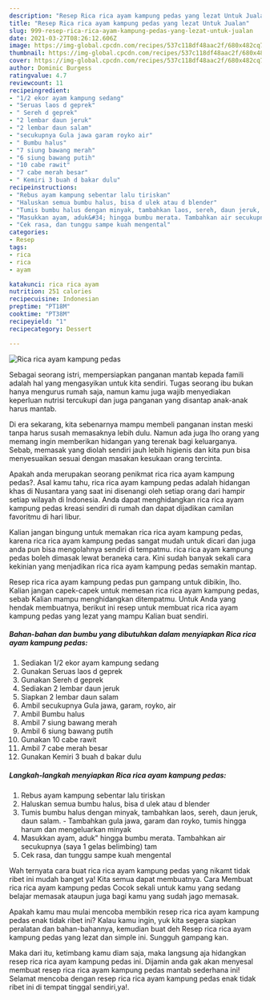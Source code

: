 ```yaml
---
description: "Resep Rica rica ayam kampung pedas yang lezat Untuk Jualan"
title: "Resep Rica rica ayam kampung pedas yang lezat Untuk Jualan"
slug: 999-resep-rica-rica-ayam-kampung-pedas-yang-lezat-untuk-jualan
date: 2021-03-27T08:26:12.606Z
image: https://img-global.cpcdn.com/recipes/537c118df48aac2f/680x482cq70/rica-rica-ayam-kampung-pedas-foto-resep-utama.jpg
thumbnail: https://img-global.cpcdn.com/recipes/537c118df48aac2f/680x482cq70/rica-rica-ayam-kampung-pedas-foto-resep-utama.jpg
cover: https://img-global.cpcdn.com/recipes/537c118df48aac2f/680x482cq70/rica-rica-ayam-kampung-pedas-foto-resep-utama.jpg
author: Dominic Burgess
ratingvalue: 4.7
reviewcount: 11
recipeingredient:
- "1/2 ekor ayam kampung sedang"
- "Seruas laos d geprek"
- " Sereh d geprek"
- "2 lembar daun jeruk"
- "2 lembar daun salam"
- "secukupnya Gula jawa garam royko air"
- " Bumbu halus"
- "7 siung bawang merah"
- "6 siung bawang putih"
- "10 cabe rawit"
- "7 cabe merah besar"
- " Kemiri 3 buah d bakar dulu"
recipeinstructions:
- "Rebus ayam kampung sebentar lalu tiriskan"
- "Haluskan semua bumbu halus, bisa d ulek atau d blender"
- "Tumis bumbu halus dengan minyak, tambahkan laos, sereh, daun jeruk, daun salam. Tambahkan gula jawa, garam dan royko, tumis hingga harum dan mengeluarkan minyak"
- "Masukkan ayam, aduk&#34; hingga bumbu merata. Tambahkan air secukupnya (saya 1 gelas belimbing) tam"
- "Cek rasa, dan tunggu sampe kuah mengental"
categories:
- Resep
tags:
- rica
- rica
- ayam

katakunci: rica rica ayam 
nutrition: 251 calories
recipecuisine: Indonesian
preptime: "PT18M"
cooktime: "PT38M"
recipeyield: "1"
recipecategory: Dessert

---
```



![Rica rica ayam kampung pedas](https://img-global.cpcdn.com/recipes/537c118df48aac2f/680x482cq70/rica-rica-ayam-kampung-pedas-foto-resep-utama.jpg)

Sebagai seorang istri, mempersiapkan panganan mantab kepada famili adalah hal yang mengasyikan untuk kita sendiri. Tugas seorang ibu bukan hanya mengurus rumah saja, namun kamu juga wajib menyediakan keperluan nutrisi tercukupi dan juga panganan yang disantap anak-anak harus mantab.

Di era  sekarang, kita sebenarnya mampu membeli panganan instan meski tanpa harus susah memasaknya lebih dulu. Namun ada juga lho orang yang memang ingin memberikan hidangan yang terenak bagi keluarganya. Sebab, memasak yang diolah sendiri jauh lebih higienis dan kita pun bisa menyesuaikan sesuai dengan masakan kesukaan orang tercinta. 



Apakah anda merupakan seorang penikmat rica rica ayam kampung pedas?. Asal kamu tahu, rica rica ayam kampung pedas adalah hidangan khas di Nusantara yang saat ini disenangi oleh setiap orang dari hampir setiap wilayah di Indonesia. Anda dapat menghidangkan rica rica ayam kampung pedas kreasi sendiri di rumah dan dapat dijadikan camilan favoritmu di hari libur.

Kalian jangan bingung untuk memakan rica rica ayam kampung pedas, karena rica rica ayam kampung pedas sangat mudah untuk dicari dan juga anda pun bisa mengolahnya sendiri di tempatmu. rica rica ayam kampung pedas boleh dimasak lewat beraneka cara. Kini sudah banyak sekali cara kekinian yang menjadikan rica rica ayam kampung pedas semakin mantap.

Resep rica rica ayam kampung pedas pun gampang untuk dibikin, lho. Kalian jangan capek-capek untuk memesan rica rica ayam kampung pedas, sebab Kalian mampu menghidangkan ditempatmu. Untuk Anda yang hendak membuatnya, berikut ini resep untuk membuat rica rica ayam kampung pedas yang lezat yang mampu Kalian buat sendiri.

<!--inarticleads1-->

##### Bahan-bahan dan bumbu yang dibutuhkan dalam menyiapkan Rica rica ayam kampung pedas:

1. Sediakan 1/2 ekor ayam kampung sedang
1. Gunakan Seruas laos d geprek
1. Gunakan  Sereh d geprek
1. Sediakan 2 lembar daun jeruk
1. Siapkan 2 lembar daun salam
1. Ambil secukupnya Gula jawa, garam, royko, air
1. Ambil  Bumbu halus
1. Ambil 7 siung bawang merah
1. Ambil 6 siung bawang putih
1. Gunakan 10 cabe rawit
1. Ambil 7 cabe merah besar
1. Gunakan  Kemiri 3 buah d bakar dulu




<!--inarticleads2-->

##### Langkah-langkah menyiapkan Rica rica ayam kampung pedas:

1. Rebus ayam kampung sebentar lalu tiriskan
1. Haluskan semua bumbu halus, bisa d ulek atau d blender
1. Tumis bumbu halus dengan minyak, tambahkan laos, sereh, daun jeruk, daun salam. - Tambahkan gula jawa, garam dan royko, tumis hingga harum dan mengeluarkan minyak
1. Masukkan ayam, aduk&#34; hingga bumbu merata. Tambahkan air secukupnya (saya 1 gelas belimbing) tam
1. Cek rasa, dan tunggu sampe kuah mengental




Wah ternyata cara buat rica rica ayam kampung pedas yang nikamt tidak ribet ini mudah banget ya! Kita semua dapat membuatnya. Cara Membuat rica rica ayam kampung pedas Cocok sekali untuk kamu yang sedang belajar memasak ataupun juga bagi kamu yang sudah jago memasak.

Apakah kamu mau mulai mencoba membikin resep rica rica ayam kampung pedas enak tidak ribet ini? Kalau kamu ingin, yuk kita segera siapkan peralatan dan bahan-bahannya, kemudian buat deh Resep rica rica ayam kampung pedas yang lezat dan simple ini. Sungguh gampang kan. 

Maka dari itu, ketimbang kamu diam saja, maka langsung aja hidangkan resep rica rica ayam kampung pedas ini. Dijamin anda gak akan menyesal membuat resep rica rica ayam kampung pedas mantab sederhana ini! Selamat mencoba dengan resep rica rica ayam kampung pedas enak tidak ribet ini di tempat tinggal sendiri,ya!.


